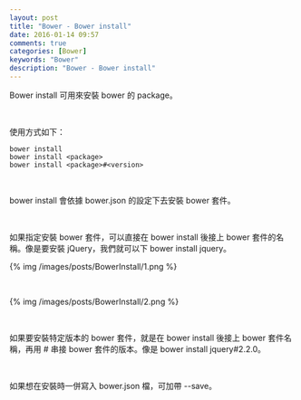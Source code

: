 ```yaml
---
layout: post
title: "Bower - Bower install"
date: 2016-01-14 09:57
comments: true
categories: [Bower]
keywords: "Bower"
description: "Bower - Bower install"
---
```


Bower install 可用來安裝 bower 的 package。

<!-- More -->

<br/>


使用方式如下：  

    bower install
    bower install <package>
    bower install <package>#<version>

<br/>


bower install 會依據 bower.json 的設定下去安裝 bower 套件。  

<br/>


如果指定安裝 bower 套件，可以直接在 bower install 後接上 bower 套件的名稱。像是要安裝 jQuery，我們就可以下 bower install jquery。  

{% img /images/posts/BowerInstall/1.png %}

<br/>


{% img /images/posts/BowerInstall/2.png %}

<br/>


如果要安裝特定版本的 bower 套件，就是在 bower install 後接上 bower 套件名稱，再用 # 串接 bower 套件的版本。像是 bower install jquery#2.2.0。  

<br/>


如果想在安裝時一併寫入 bower.json 檔，可加帶 --save。  
